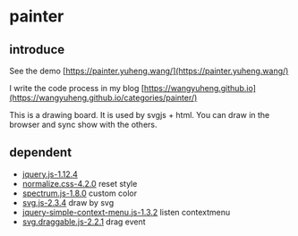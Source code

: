 # painter

## introduce
See the demo [https://painter.yuheng.wang/](https://painter.yuheng.wang/)

I write the code process in my blog [https://wangyuheng.github.io](https://wangyuheng.github.io/categories/painter/)

This is a drawing board. It is used by svgjs + html. 
You can draw in the browser and sync show with the others.

## dependent
- [jquery.js-1.12.4](https://github.com/jquery/jquery) 
- [normalize.css-4.2.0](https://github.com/necolas/normalize.css) reset style
- [spectrum.js-1.8.0](https://github.com/bgrins/spectrum) custom color
- [svg.js-2.3.4](https://github.com/wout/svg.js) draw by svg
- [jquery-simple-context-menu.js-1.3.2](https://github.com/joewalnes/jquery-simple-context-menu) listen contextmenu
- [svg.draggable.js-2.2.1](https://github.com/wout/svg.draggable.js) drag event
